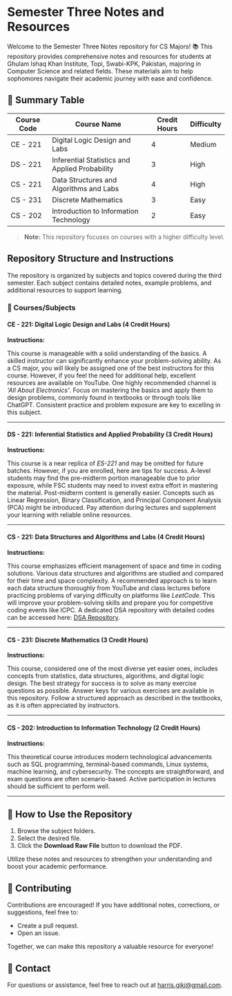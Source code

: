 # Semester Three Notes and Resources

Welcome to the Semester Three Notes repository for CS Majors! 📚 This repository provides comprehensive notes and resources for students at Ghulam Ishaq Khan Institute, Topi, Swabi-KPK, Pakistan, majoring in Computer Science and related fields. These materials aim to help sophomores navigate their academic journey with ease and confidence.

## 📖 Summary Table
| Course Code | Course Name | Credit Hours | Difficulty |
|-------------|-------------|--------------|------------|
| CE - 221   | Digital Logic Design and Labs | 4 | Medium |
| DS - 221   | Inferential Statistics and Applied Probability | 3 | High |
| CS - 221   | Data Structures and Algorithms and Labs | 4 | High |
| CS - 231   | Discrete Mathematics | 3 | Easy |
| CS - 202   | Introduction to Information Technology | 2 | Easy |

> **Note:** This repository focuses on courses with a higher difficulty level.

## Repository Structure and Instructions

The repository is organized by subjects and topics covered during the third semester. Each subject contains detailed notes, example problems, and additional resources to support learning.

### 📘 Courses/Subjects

#### **CE - 221: Digital Logic Design and Labs (4 Credit Hours)**
**Instructions:**

This course is manageable with a solid understanding of the basics. A skilled instructor can significantly enhance your problem-solving ability. As a CS major, you will likely be assigned one of the best instructors for this course. However, if you feel the need for additional help, excellent resources are available on YouTube. One highly recommended channel is *'All About Electronics'*. Focus on mastering the basics and apply them to design problems, commonly found in textbooks or through tools like ChatGPT. Consistent practice and problem exposure are key to excelling in this subject.

---

#### **DS - 221: Inferential Statistics and Applied Probability (3 Credit Hours)**
**Instructions:**

This course is a near replica of *ES-221* and may be omitted for future batches. However, if you are enrolled, here are tips for success. A-level students may find the pre-midterm portion manageable due to prior exposure, while FSC students may need to invest extra effort in mastering the material. Post-midterm content is generally easier. Concepts such as Linear Regression, Binary Classification, and Principal Component Analysis (PCA) might be introduced. Pay attention during lectures and supplement your learning with reliable online resources.

---

#### **CS - 221: Data Structures and Algorithms and Labs (4 Credit Hours)**
**Instructions:**

This course emphasizes efficient management of space and time in coding solutions. Various data structures and algorithms are studied and compared for their time and space complexity. A recommended approach is to learn each data structure thoroughly from YouTube and class lectures before practicing problems of varying difficulty on platforms like *LeetCode*. This will improve your problem-solving skills and prepare you for competitive coding events like ICPC. A dedicated DSA repository with detailed codes can be accessed here: [DSA Repository](https://github.com/Harris-giki/DSA_Cpp).

---

#### **CS - 231: Discrete Mathematics (3 Credit Hours)**
**Instructions:**

This course, considered one of the most diverse yet easier ones, includes concepts from statistics, data structures, algorithms, and digital logic design. The best strategy for success is to solve as many exercise questions as possible. Answer keys for various exercises are available in this repository. Follow a structured approach as described in the textbooks, as it is often appreciated by instructors.

---

#### **CS - 202: Introduction to Information Technology (2 Credit Hours)**
**Instructions:**

This theoretical course introduces modern technological advancements such as SQL programming, terminal-based commands, Linux systems, machine learning, and cybersecurity. The concepts are straightforward, and exam questions are often scenario-based. Active participation in lectures should be sufficient to perform well.

---

## 📂 How to Use the Repository

1. Browse the subject folders.
2. Select the desired file.
3. Click the **Download Raw File** button to download the PDF.

Utilize these notes and resources to strengthen your understanding and boost your academic performance.

## 🤝 Contributing

Contributions are encouraged! If you have additional notes, corrections, or suggestions, feel free to:
- Create a pull request.
- Open an issue.

Together, we can make this repository a valuable resource for everyone!

## 📧 Contact

For questions or assistance, feel free to reach out at [harris.giki@gmail.com](mailto:harris.giki@gmail.com).

